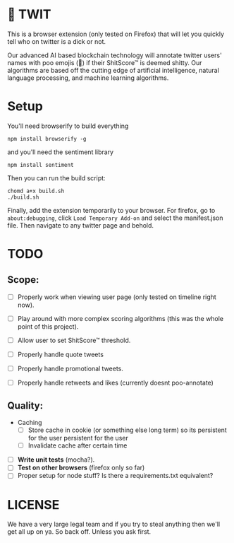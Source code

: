 # 💩 TWIT

This is a browser extension (only tested on Firefox) that will let you quickly tell who on twitter is a dick or not.

Our advanced AI based blockchain technology will annotate twitter users' names with poo emojis (💩) if their ShitScore™ is deemed shitty. Our algorithms are based off the cutting edge of artificial intelligence, natural language processing, and machine learning algorithms.

# Setup

You'll need browserify to build everything
```
npm install browserify -g
```

and you'll need the sentiment library
```
npm install sentiment
```

Then you can run the build script:
```
chomd a+x build.sh
./build.sh
```

Finally, add the extension temporarily to your browser. For firefox, go to `about:debugging`, click `Load Temporary Add-on` and select the manifest.json file. Then navigate to any twitter page and behold.




# TODO

Scope:
-----

- [ ] Properly work when viewing user page (only tested on timeline right now).
- [ ] Play around with more complex scoring algorithms (this was the whole point of this project).
- [ ] Allow user to set ShitScore™ threshold.
- [ ] Properly handle quote tweets
- [ ] Properly handle promotional tweets.
- [ ] Properly handle retweets and likes (currently doesnt poo-annotate)



Quality:
------
- Caching
  - [ ] Store cache in cookie (or something else long term) so its persistent for the user persistent for the user
  - [ ] Invalidate cache after certain time
- [ ] **Write unit tests** (mocha?).
- [ ] **Test on other browsers** (firefox only so far)
- [ ] Proper setup for node stuff? Is there a requirements.txt equivalent?

# LICENSE

We have a very large legal team and if you try to steal anything then we'll get all up on ya. So back off. Unless you ask first.
